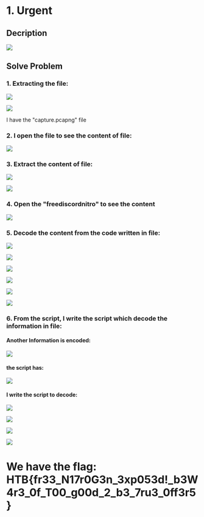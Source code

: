 # 1. Urgent

## Decription

![](./Image/1.png)

## Solve Problem

### 1. Extracting the file:

![](./Image/2.png)

![](./Image/3.png)

I have the "capture.pcapng" file

### 2. I open the file to see the content of file:

![](./Image/4.png)

### 3. Extract the content of file:

![](./Image/5.png)

![](./Image/6.png)

### 4. Open the "freediscordnitro" to see the content

![](./Image/7.png)

### 5. Decode the content from the code written in file:

![](./Image/8.png)

![](./Image/9.png)

![](./Image/10.png)

![](./Image/11.png)

![](./Image/12.png)

![](./Image/13.png)

### 6. From the script, I write the script which decode the information in file:

#### Another Information is encoded:

![](./Image/15.png)

#### the script has:

![](./Image/14.png)

#### I write the script to decode:

![](./Image/16.png)

![](./Image/17.png)

![](./Image/18.png)

![](./Image/19.png)

# We have the flag: HTB{fr33_N17r0G3n_3xp053d!_b3W4r3_0f_T00_g00d_2_b3_7ru3_0ff3r5}
